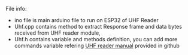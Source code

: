 File info:
- ino file is main arduino file to run on ESP32 of UHF Reader
- Uhf.cpp contains method to extract Response frame and data bytes received from UHF reader module, 
- Uhf.h contains variable and methods definition, you can add more commands variable refering [UHF reader manual](https://github.com/sbcshop/UHF_Reader_ESP-32_Software/blob/main/documents/UHF%20Commands%20Manual.pdf) provided in github
